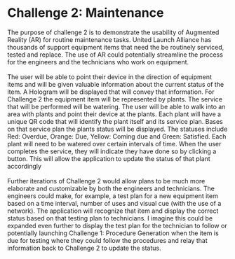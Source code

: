 # Challenge 2: Maintenance 

The purpose of challenge 2 is to demonstrate the usability of Augmented Reality (AR) for routine maintenance tasks. United Launch Alliance has thousands of support equipment items that need the be routinely serviced, tested and replace. The use of AR could potentially streamline the process for the engineers and the technicians who work on equipment. 
<br />
<br />
The user will be able to point their device in the direction of equipment items and will be given valuable information about the current status of the item. A Hologram will be displayed that will convey that information. For Challenge 2 the equipment item will be represented by plants. The service that will be performed will be watering.  The user will be able to walk into an area with plants and point their device at the plants. Each plant will have a unique QR code that will identify the plant itself and its service plan. Bases on that service plan the plants status will be displayed. The statuses include Red: Overdue, Orange: Due, Yellow: Coming due and Green: Satisfied. Each plant will need to be watered over certain intervals of time. When the user completes the service, they will indicate they have done so by clicking a button. This will allow the application to update the status of that plant accordingly
<br />
<br />
Further iterations of Challenge 2 would allow plans to be much more elaborate and customizable by both the engineers and technicians. The engineers could make, for example, a test plan for a new equipment item based on a time interval, number of uses and visual cue (with the use of a network). The application will recognize that item and display the correct status based on that testing plan to technicians. I imagine this could be expanded even further to display the test plan for the technician to follow or potentially launching Challenge 1: Procedure Generation when the item is due for testing where they could follow the procedures and relay that information back to Challenge 2 to update the status.

